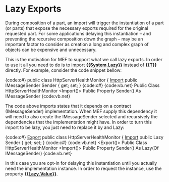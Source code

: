 # Lazy Exports
During composition of a part, an import will trigger the instantiation of a part (or parts) that expose the necessary exports required for the original requested part. For some applications delaying this instantiation – and preventing the recursive composition down the graph – may be an important factor to consider as creation a long and complex graph of objects can be expensive and unnecessary. 

This is the motivation for MEF to support what we call lazy exports. In order to use it all you need to do is to import **{{[System.Lazy<T>](System.Lazy_T_)}}** instead of **{{[T](T)}}** directly. For example, consider the code snippet bellow:

{code:c#}
public class HttpServerHealthMonitor
{
    [Import](Import)
    public IMessageSender Sender { get; set; }
{code:c#}
{code:vb.net}
Public Class HttpServerHealthMonitor
    <Import()>
    Public Property Sender() As IMessageSender
{code:vb.net}

The code above imports states that it depends on a contract (IMessageSender) implementation. When MEF supply this dependency it will need to also create the IMessageSender selected and recursively the dependencies that the implementation might have. 
In order to turn this import to be lazy, you just need to replace it by and Lazy<IMessageSender>:

{code:c#}
[Export](Export)
public class HttpServerHealthMonitor
{
    [Import](Import)
    public Lazy<IMessageSender> Sender { get; set; }
{code:c#}
{code:vb.net}
<Export()>
Public Class HttpServerHealthMonitor
    <Import()>
    Public Property Sender() As Lazy(Of IMessageSender) 
{code:vb.net}

In this case you are opt-in for delaying this instantiation until you actually need the implementation instance. In order to request the instance, use the property **{{[Lazy<T>.Value](Lazy_T_.Value)}}**.

